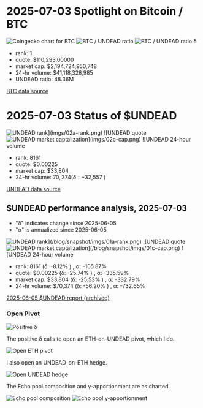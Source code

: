 # 2025-07-03 Spotlight on Bitcoin / BTC 



![Coingecko chart for BTC](imgs/01a-btc.png) 
![BTC / UNDEAD ratio](imgs/01b-ratio.png) 
![BTC / UNDEAD ratio δ](imgs/01c-delta.png) 


* rank: 1 
* quote: $110,293.00000 
* market cap: $2,194,724,950,748 
* 24-hr volume: $41,118,328,985 
* UNDEAD ratio: 48.36M 

[BTC data source](https://www.coingecko.com/en/coins/bitcoin) 

# 2025-07-03 Status of $UNDEAD 

![$UNDEAD rank](imgs/02a-rank.png) 
![$UNDEAD quote](imgs/02b-quote.png) 
![$UNDEAD market captalization](imgs/02c-cap.png) 
![$UNDEAD 24-hour volume](imgs/02d-vol.png) 

* rank: 8161 
* quote: $0.00225 
* market cap: $33,804 
* 24-hr volume: $70,374 (δ: -$32,557 ) 


[UNDEAD data source](https://www.coingecko.com/en/coins/undead-blocks) 

## $UNDEAD performance analysis, 2025-07-03 

* "δ" indicates change since 2025-06-05 
* "α" is annualized since 2025-06-05 

![$UNDEAD rank](/blog/snapshot/imgs/01a-rank.png) 
![$UNDEAD quote](/blog/snapshot/imgs/01b-quote.png) 
![$UNDEAD market captalization](/blog/snapshot/imgs/01c-cap.png) 
![$UNDEAD 24-hour volume](/blog/snapshot/imgs/01d-vol.png) 

* rank: 8161 (δ: -8.12% ) , α: -105.87% 
* quote: $0.00225 (δ: -25.74% ) , α: -335.59% 
* market cap: $33,804 (δ: -25.53% ) , α: -332.79% 
* 24-hr volume: $70,374 (δ: -56.20% ) , α: -732.65% 

[2025-06-05 $UNDEAD report (archived)](https://github.com/pivoteur/biz/tree/main/blog/snapshot) 
### Open Pivot 

![Positive δ](imgs/03a-pos.png) 

The positive δ calls to open an ETH-on-UNDEAD pivot, which I do. 

![Open ETH pivot](imgs/03b-open-eth-pivot.png) 

I also open an UNDEAD-on-ETH hedge. 

![Open UNDEAD hedge](imgs/03c-open-undead-hedge.png) 

The Echo pool composition and γ-apportionment are as charted. 

![Echo pool composition](imgs/04a-comp.png) 
![Echo pool γ-apportionment](imgs/04b-apport.png) 

